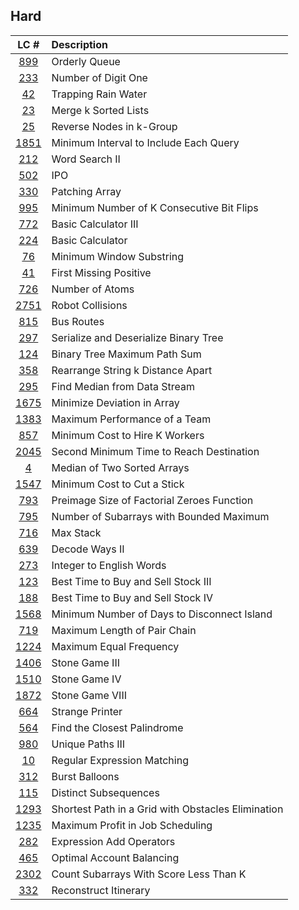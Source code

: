 ## Hard
|LC #|Description|
|:-:|:-|
|[899](https://leetcode.com/problems/orderly-queue/description/)| Orderly Queue|
|[233](https://leetcode.com/problems/number-of-digit-one/)| Number of Digit One|
|[42](https://leetcode.com/problems/trapping-rain-water/)| Trapping Rain Water|
|[23](https://leetcode.com/problems/merge-k-sorted-lists/)| Merge k Sorted Lists|
|[25](https://leetcode.com/problems/reverse-nodes-in-k-group/)| Reverse Nodes in k-Group|
|[1851](https://leetcode.com/problems/minimum-interval-to-include-each-query/)| Minimum Interval to Include Each Query|
|[212](https://leetcode.com/problems/word-search-ii/)| Word Search II|
|[502](https://leetcode.com/problems/ipo/)| IPO|
|[330](https://leetcode.com/problems/patching-array)| Patching Array|
|[995](https://leetcode.com/problems/minimum-number-of-k-consecutive-bit-flips/)| Minimum Number of K Consecutive Bit Flips|
|[772](https://leetcode.com/problems/basic-calculator-iii/)| Basic Calculator III|
|[224](https://leetcode.com/problems/basic-calculator/)| Basic Calculator|
|[76](https://leetcode.com/problems/minimum-window-substring/)| Minimum Window Substring|
|[41](https://leetcode.com/problems/first-missing-positive/)| First Missing Positive|
|[726](https://leetcode.com/problems/number-of-atoms/)| Number of Atoms|
|[2751](https://leetcode.com/problems/robot-collisions/)| Robot Collisions|
|[815](https://leetcode.com/problems/bus-routes/)| Bus Routes|
|[297](https://leetcode.com/problems/serialize-and-deserialize-binary-tree/)| Serialize and Deserialize Binary Tree|
|[124](https://leetcode.com/problems/binary-tree-maximum-path-sum/)| Binary Tree Maximum Path Sum|
|[358](https://leetcode.com/problems/rearrange-string-k-distance-apart/)| Rearrange String k Distance Apart|
|[295](https://leetcode.com/problems/find-median-from-data-stream/)| Find Median from Data Stream|
|[1675](https://leetcode.com/problems/minimize-deviation-in-array/)| Minimize Deviation in Array|
|[1383](https://leetcode.com/problems/maximum-performance-of-a-team/)| Maximum Performance of a Team|
|[857](https://leetcode.com/problems/minimum-cost-to-hire-k-workers/)| Minimum Cost to Hire K Workers|
|[2045](https://leetcode.com/problems/second-minimum-time-to-reach-destination/)| Second Minimum Time to Reach Destination|
|[4](https://leetcode.com/problems/median-of-two-sorted-arrays/)| Median of Two Sorted Arrays|
|[1547](https://leetcode.com/problems/minimum-cost-to-cut-a-stick/)| Minimum Cost to Cut a Stick|
|[793](https://leetcode.com/problems/preimage-size-of-factorial-zeroes-function/)| Preimage Size of Factorial Zeroes Function|
|[795](https://leetcode.com/problems/number-of-subarrays-with-bounded-maximum/)| Number of Subarrays with Bounded Maximum|
|[716](https://leetcode.com/problems/max-stack/)| Max Stack|
|[639](https://leetcode.com/problems/decode-ways-ii/)| Decode Ways II|
|[273](https://leetcode.com/problems/integer-to-english-words/)| Integer to English Words|
|[123](https://leetcode.com/problems/best-time-to-buy-and-sell-stock-iii/)| Best Time to Buy and Sell Stock III|
|[188](https://leetcode.com/problems/best-time-to-buy-and-sell-stock-iv/)| Best Time to Buy and Sell Stock IV|
|[1568](https://leetcode.com/problems/minimum-number-of-days-to-disconnect-island/)| Minimum Number of Days to Disconnect Island|
|[719](https://leetcode.com/problems/maximum-length-of-pair-chain/)| Maximum Length of Pair Chain|
|[1224](https://leetcode.com/problems/maximum-equal-frequency/)| Maximum Equal Frequency|
|[1406](https://leetcode.com/problems/stone-game-iii/)| Stone Game III|
|[1510](https://leetcode.com/problems/stone-game-iv/)| Stone Game IV|
|[1872](https://leetcode.com/problems/stone-game-viii/)| Stone Game VIII|
|[664](https://leetcode.com/problems/strange-printer/)| Strange Printer|
|[564](https://leetcode.com/problems/find-the-closest-palindrome/)| Find the Closest Palindrome|
|[980](https://leetcode.com/problems/unique-paths-iii/)| Unique Paths III|
|[10](https://leetcode.com/problems/regular-expression-matching/)| Regular Expression Matching|
|[312](https://leetcode.com/problems/burst-balloons/)| Burst Balloons|
|[115](https://leetcode.com/problems/distinct-subsequences/)| Distinct Subsequences|
|[1293](https://leetcode.com/problems/shortest-path-in-a-grid-with-obstacles-elimination/)| Shortest Path in a Grid with Obstacles Elimination|
|[1235](https://leetcode.com/problems/maximum-profit-in-job-scheduling/)| Maximum Profit in Job Scheduling|
|[282](https://leetcode.com/problems/expression-add-operators/)| Expression Add Operators|
|[465](https://leetcode.com/problems/optimal-account-balancing/)| Optimal Account Balancing|
|[2302](https://leetcode.com/problems/count-subarrays-with-score-less-than-k/)| Count Subarrays With Score Less Than K|
|[332](https://leetcode.com/problems/reconstruct-itinerary/)| Reconstruct Itinerary|